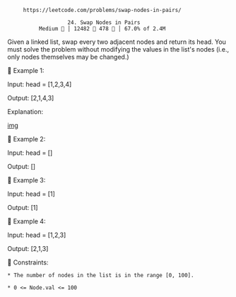          https://leetcode.com/problems/swap-nodes-in-pairs/
                                  
                       24. Swap Nodes in Pairs
              Medium  │ 12482  478  │ 67.0% of 2.4M



Given a linked list, swap every two adjacent nodes and return its head. You must solve the problem without modifying the values in the list's nodes (i.e., only nodes themselves may be changed.)



󰛨 Example 1:

Input: head = [1,2,3,4]

Output: [2,1,4,3]

Explanation:

[img](https://assets.leetcode.com/uploads/2020/10/03/swap_ex1.jpg)

󰛨 Example 2:

Input: head = []

Output: []

󰛨 Example 3:

Input: head = [1]

Output: [1]

󰛨 Example 4:

Input: head = [1,2,3]

Output: [2,1,3]



 Constraints:

	* The number of nodes in the list is in the range [0, 100].
	
	* 0 <= Node.val <= 100

